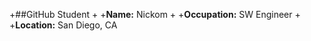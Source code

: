 +##GitHub Student
+
+**Name:** Nickom
+
+**Occupation:** SW Engineer
+
+**Location:** San Diego, CA
